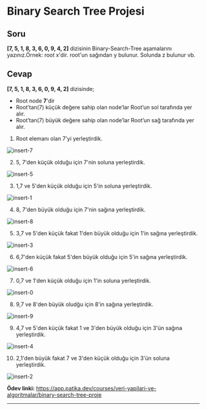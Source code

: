 # Binary Search Tree Projesi
## Soru
**[7, 5, 1, 8, 3, 6, 0, 9, 4, 2]** dizisinin Binary-Search-Tree aşamalarını yazınız.Örnek: root x'dir. root'un sağından y bulunur. Solunda z bulunur vb.

## Cevap
**[7, 5, 1, 8, 3, 6, 0, 9, 4, 2]** dizisinde;
*   Root node **7**'dir
*   Root’tan(7) küçük değere sahip olan node’lar Root’un sol tarafında yer alır.
*   Root’tan(7) büyük değere sahip olan node’lar Root’un sağ tarafında yer alır.

1.  Root elemanı olan 7'yi yerleştirdik.

![insert-7](img/step-1.png)

2.  5, 7'den küçük olduğu için 7'nin soluna yerleştirdik.

![insert-5](img/step-2.png)

3.  1,7 ve 5'den küçük olduğu için 5'in soluna yerleştirdik.

![insert-1](img/step-3.png)

4.  8, 7'den büyük olduğu için 7'nin sağına yerleştirdik.

![insert-8](img/step-4.png)

5.  3,7 ve 5'den küçük fakat 1'den büyük olduğu için 1'in sağına yerleştirdik.

![insert-3](img/step-5.png)

6.  6,7'den küçük fakat 5'den büyük olduğu için 5'in sağına yerleştirdik.

![insert-6](img/step-6.png)

7.  0,7 ve 1'den küçük olduğu için 1'in soluna yerleştirdik.

![insert-0](img/step-7.png)

8.  9,7 ve 8'den büyük oludğu için 8'in sağına yerleştirdik.

![insert-9](img/step-8.png)

9.  4,7 ve 5'den küçük fakat 1 ve 3'den büyük olduğu için 3'ün sağına yerleştirdik.

![insert-4](img/step-9.png)

10. 2,1'den büyük fakat 7 ve 3'den küçük olduğu için 3'ün soluna yerleştirdik.

![insert-2](img/step-10.png)

**Ödev linki:** https://app.patika.dev/courses/veri-yapilari-ve-algoritmalar/binary-search-tree-proje

------------

